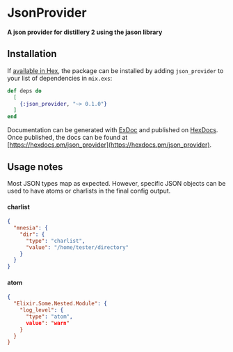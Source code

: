 # JsonProvider

**A json provider for distillery 2 using the jason library**

## Installation

If [available in Hex](https://hex.pm/docs/publish), the package can be installed
by adding `json_provider` to your list of dependencies in `mix.exs`:

```elixir
def deps do
  [
    {:json_provider, "~> 0.1.0"}
  ]
end
```

Documentation can be generated with [ExDoc](https://github.com/elixir-lang/ex_doc)
and published on [HexDocs](https://hexdocs.pm). Once published, the docs can
be found at [https://hexdocs.pm/json_provider](https://hexdocs.pm/json_provider).

## Usage notes

Most JSON types map as expected. However, specific JSON objects can be used to
have atoms or charlists in the final config output.

#### charlist
```json
{
  "mnesia": {
    "dir": {
      "type": "charlist",
      "value": "/home/tester/directory"
    }
  }
}
```

#### atom
```json
{
  "Elixir.Some.Nested.Module": {
    "log_level": {
      "type": "atom",
      value": "warn"
    }
  }
}
```
